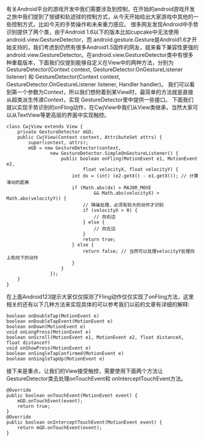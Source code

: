 有关Android平台的游戏开发中我们需要涉及到控制，在开始的android游戏开发之旅中我们提到了按键和轨迹球的控制方式，从今天开始给出大家游戏中其他的一些控制方式，比如今天的手势操作和未来重力感应。
很多网友发现Android中手势识别提供了两个类，由于Android 1.6以下的版本比如cupcake中无法使用android.view.GestureDetector，而 android.gesture.Gesture是Android1.6才开始支持的，我们考虑到仍然有很多Android1.5固件的网友，就来看下兼容性更强的android.view.GestureDetector。在android.view.GestureDetector类中有很多种重载版本，下面我们仅提到能够自定义在View中的两种方法，分别为 GestureDetector(Context context, GestureDetector.OnGestureListener listener) 和 GestureDetector(Context context, GestureDetector.OnGestureListener listener, Handler handler)。
我们可以看到第一个参数为Context，所以我们想附着到某View时，最简单的方法就是直接从超类派生传递Context，实现 GestureDetector里中提供一些接口。
下面我们就以实现手势识别的onFling动作，在CwjView中我们从View类继承，当然大家可以从TextView等更高层的界面中实现触控。
```  
class CwjView extends View {
	private GestureDetector mGD;
	public CwjView(Context context, AttributeSet attrs) {
		super(context, attrs);
		mGD = new GestureDetector(context,
				new GestureDetector.SimpleOnGestureListener() {
					public boolean onFling(MotionEvent e1, MotionEvent e2,
							float velocityX, float velocityY) {
						int dx = (int) (e2.getX() - e1.getX()); // 计算滑动的距离
						if (Math.abs(dx) > MAJOR_MOVE
								&& Math.abs(velocityX) > Math.abs(velocityY)) {
							// 降噪处理，必须有较大的动作才识别
							if (velocityX > 0) {
								// 向右边
							} else {
								// 向左边
							}
							return true;
						} else {
							return false; // 当然可以处理velocityY处理向上和向下的动作
						}
					}
				});
	}
}
```
在上面Android123提示大家仅仅探测了Fling动作仅仅实现了onFling方法，这里相关的还有以下几种方法来实现具体的可以参考我们以前的文章有详细的解释: 
```  
boolean onDoubleTap(MotionEvent e)
boolean onDoubleTapEvent(MotionEvent e) 
boolean onDown(MotionEvent e) 
void onLongPress(MotionEvent e) 
boolean onScroll(MotionEvent e1, MotionEvent e2, float distanceX, float distanceY) 
void onShowPress(MotionEvent e) 
boolean onSingleTapConfirmed(MotionEvent e) 
boolean onSingleTapUp(MotionEvent e) 
```
接下来是重点，让我们的View接受触控，需要使用下面两个方法让GestureDetector类去处理onTouchEvent和 onInterceptTouchEvent方法。
```  
@Override
public boolean onTouchEvent(MotionEvent event) { 
	mGD.onTouchEvent(event);
	return true;
}
@Override
public boolean onInterceptTouchEvent(MotionEvent event) {
	return mGD.onTouchEvent(event);
}
```